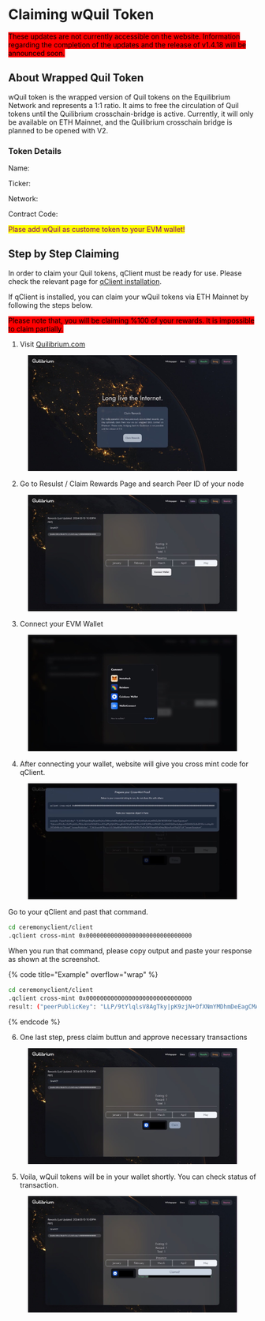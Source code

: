 # Claiming wQuil Token

<mark style="background-color:red;">These updates are not currently accessible on the website. Information regarding the completion of the updates and the release of v1.4.18 will be announced soon.</mark>

## About Wrapped Quil Token

wQuil token is the wrapped version of Quil tokens on the Equilibrium Network and represents a 1:1 ratio. It aims to free the circulation of Quil tokens until the Quilibrium crosschain-bridge is active. Currently, it will only be available on ETH Mainnet, and the Quilibrium crosschain bridge is planned to be opened with V2.

### Token Details

Name:

Ticker:

Network:

Contract Code:

<mark style="color:purple;">Plase add wQuil as custome token to your EVM wallet!</mark>

## Step by Step Claiming

In order to claim your Quil tokens, qClient must be ready for use. Please check the relevant page for [qClient installation](cli-commands.md#installing-qclient).

If qClient is installed, you can claim your wQuil tokens via ETH Mainnet by following the steps below.

<mark style="background-color:red;">Please note that, you will be claiming %100 of your rewards. It is impossible to claim partially.</mark>

1. Visit [Quilibrium.com](https://quilibrium.com)

<figure><img src=".gitbook/assets/1.jpeg" alt=""><figcaption></figcaption></figure>

2. Go to Resulst / Claim Rewards Page and search Peer ID of your node&#x20;

<figure><img src=".gitbook/assets/2.jpeg" alt=""><figcaption></figcaption></figure>

3. Connect your EVM Wallet

<figure><img src=".gitbook/assets/3.jpeg" alt=""><figcaption></figcaption></figure>

4. After connecting your wallet, website will give you cross mint code for qClient.&#x20;

<figure><img src=".gitbook/assets/4.jpeg" alt=""><figcaption></figcaption></figure>

Go to your qClient and past that command.&#x20;

```bash
cd ceremonyclient/client
.qclient cross-mint 0x000000000000000000000000000000
```

When you run that command, please copy output and paste your response as shown at the screenshot.

{% code title="Example" overflow="wrap" %}
```bash
cd ceremonyclient/client
.qclient cross-mint 0x000000000000000000000000000000
result: ("peerPublicKey": "LLP/9tYlqlsV8AgTky|pK9zjN+OfXNmYMDhmDeEagCMAhjfpPPWDyWDq9w6uM19hGyDKYB10EVOA", "peerSignature": "2ybumA9VuSrnr5nYPcjehGo/PK6uNI4¡VaOWXkEGms5ChqPFgOJX6Z5eng8U6VSHy85zbeZBukiANE3j2EBxrk4TAf4Z+5uuNMCQ6DasKpkgsxulOGWKhOcBa|2CDicinuMqafU 3YOrXH9cck/OkivwA""proverPublicKev": "CAk3innisW2Bocar/75/3dwiRSaFMRbhYhtCWd@Th77aDvOWFGaoMXIvKHw3B4+vFsmYlVaQ7/iA" "proverSianature".
```
{% endcode %}



6. One last step, press claim buttun and approve necessary transactions

<figure><img src=".gitbook/assets/5.jpeg" alt=""><figcaption></figcaption></figure>

5. Voila, wQuil tokens will be in your wallet shortly. You can check status of transaction.

<figure><img src=".gitbook/assets/6.jpeg" alt=""><figcaption></figcaption></figure>
